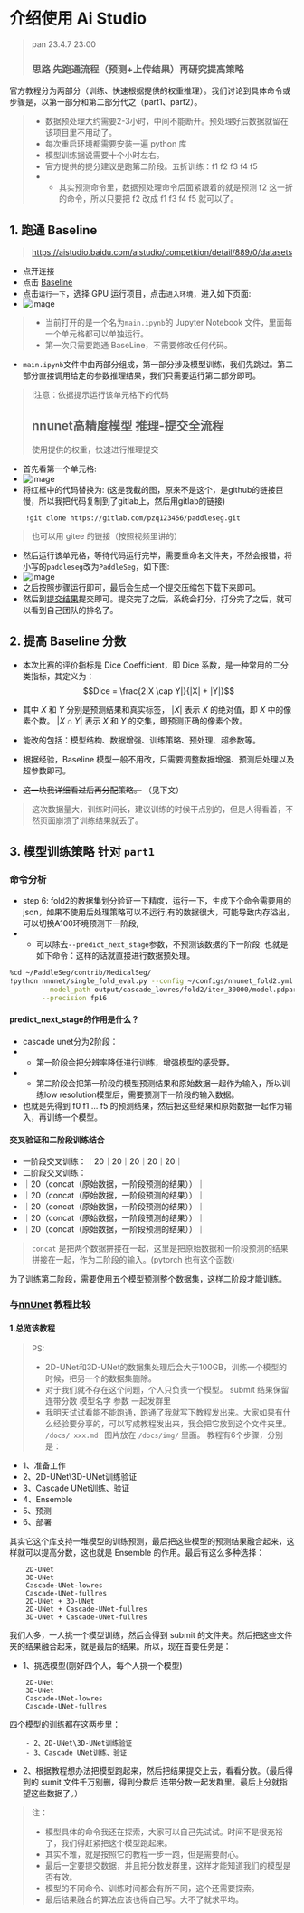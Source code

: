 # 介绍使用 Ai Studio
> pan 23.4.7 23:00
> ### 思路 **先跑通流程（预测+上传结果）再研究提高策略**

官方教程分为两部分（训练、快速根据提供的权重推理）。我们讨论到具体命令或步骤是，以第一部分和第二部分代之（part1、part2）。

> * 数据预处理大约需要2-3小时，中间不能断开。预处理好后数据就留在该项目里不用动了。
> * 每次重启环境都需要安装一遍 python 库
> * 模型训练据说需要十个小时左右。
> * 官方提供的提分建议是跑第二阶段。五折训练：f1 f2 f3 f4 f5 
> * - 其实预测命令里，数据预处理命令后面紧跟着的就是预测 f2 这一折的命令，所以只要把 f2 改成 f1 f3 f4 f5 就可以了。

## 1. 跑通 Baseline
> https://aistudio.baidu.com/aistudio/competition/detail/889/0/datasets
- 点开连接
- 点击 [Baseline](https://aistudio.baidu.com/aistudio/projectdetail/5836342)
- 点击`运行一下`，选择 GPU 运行项目，点击`进入环境`，进入如下页面:
- ![image](/docs/img/aistudio.jpg)
> - 当前打开的是一个名为`main.ipynb`的 Jupyter Notebook 文件，里面每一个单元格都可以单独运行。
> - 第一次只需要跑通 BaseLine，不需要修改任何代码。
- `main.ipynb`文件中由两部分组成，第一部分涉及模型训练，我们先跳过。第二部分直接调用给定的参数推理结果，我们只需要运行第二部分即可。
> !注意：依据提示运行该单元格下的代码
> ## nnunet高精度模型 推理-提交全流程
> 使用提供的权重，快速进行推理提交
- 首先看第一个单元格:
- ![image](/docs/img/cell1.jpg)
- 将红框中的代码替换为: (这是我截的图，原来不是这个，是github的链接巨慢，所以我把代码复制到了gitlab上，然后用gitlab的链接)
```
    !git clone https://gitlab.com/pzq123456/paddleseg.git
```
> 也可以用 gitee 的链接（按照视频里讲的）

- 然后运行该单元格，等待代码运行完毕，需要重命名文件夹，不然会报错，将小写的`paddleseg`改为`PaddleSeg`，如下图:
- ![image](/docs/img/2.jpg)
- 之后按照步骤运行即可，最后会生成一个提交压缩包下载下来即可。
- 然后到[提交结果](https://aistudio.baidu.com/aistudio/competition/detail/889/0/submit-result)提交即可。提交完了之后，系统会打分，打分完了之后，就可以看到自己团队的排名了。

## 2. 提高 Baseline 分数
- 本次比赛的评价指标是 Dice Coefficient，即 Dice 系数，是一种常用的二分类指标，其定义为：
$$Dice = \frac{2|X \cap Y|}{|X| + |Y|}$$

- 其中 $X$ 和 $Y$ 分别是预测结果和真实标签， $\left|X\right|$  表示 $X$ 的绝对值，即 $X$ 中的像素个数。 $|X \cap Y|$  表示  $X$  和  $Y$  的交集，即预测正确的像素个数。
- 能改的包括：模型结构、数据增强、训练策略、预处理、超参数等。
- 根据经验，Baseline 模型一般不用改，只需要调整数据增强、预测后处理以及超参数即可。
- ~~这一块我详细看过后再分配策略。~~ （见下文）

> 这次数据量大，训练时间长，建议训练的时候干点别的，但是人得看着，不然页面崩溃了训练结果就丢了。


## 3. 模型训练策略 针对 `part1`

### 命令分析
- step 6: fold2的数据集划分验证一下精度，运行一下，生成下个命令需要用的json，如果不使用后处理策略可以不运行,有的数据很大，可能导致内存溢出，可以切换A100环境预测下一阶段,
- * 可以除去`--predict_next_stage`参数，不预测该数据的下一阶段. 也就是如下命令：这样的话就直接进行数据预处理。
``` bash
%cd ~/PaddleSeg/contrib/MedicalSeg/
!python nnunet/single_fold_eval.py --config ~/configs/nnunet_fold2.yml \
        --model_path output/cascade_lowres/fold2/iter_30000/model.pdparams --val_save_folder output/cascade_lowres_val \
        --precision fp16 
```

#### predict_next_stage的作用是什么？
- cascade unet分为2阶段：
- * 第一阶段会把分辨率降低进行训练，增强模型的感受野。
- * 第二阶段会把第一阶段的模型预测结果和原始数据一起作为输入，所以训练low resolution模型后，需要预测下一阶段的输入数据。
- 也就是先得到 f0 f1 ... f5 的预测结果，然后把这些结果和原始数据一起作为输入，再训练一个模型。

#### 交叉验证和二阶段训练结合

- 一阶段交叉训练：｜20｜20｜20｜20｜20｜
- 二阶段交叉训练：
-  ｜20（concat（原始数据，一阶段预测的结果））｜
-  ｜20（concat（原始数据，一阶段预测的结果））｜
-  ｜20（concat（原始数据，一阶段预测的结果））｜
-  ｜20（concat（原始数据，一阶段预测的结果））｜
-  ｜20（concat（原始数据，一阶段预测的结果））｜
> `concat` 是把两个数据拼接在一起，这里是把原始数据和一阶段预测的结果拼接在一起，作为二阶段的输入。(pytorch 也有这个函数)

为了训练第二阶段，需要使用五个模型预测整个数据集，这样二阶段才能训练。

### 与[nnUnet](https://aistudio.baidu.com/aistudio/projectdetail/4884907?contributionType=1) 教程比较

#### 1.总览该教程
>  PS: 
> * 2D-UNet和3D-UNet的数据集处理后会大于100GB，训练一个模型的时候，把另一个的数据集删除。
> * 对于我们就不存在这个问题，个人只负责一个模型。 submit 结果保留 连带分数 模型名字 参数 一起发群里
> * 我明天试试看能不能跑通，跑通了我就写下教程发出来。大家如果有什么经验要分享的，可以写成教程发出来，我会把它放到这个文件夹里。 `/docs/ xxx.md ` 图片放在 `/docs/img/` 里面。
教程有6个步骤，分别是：
  - 1、准备工作
  - 2、2D-UNet\3D-UNet训练验证
  - 3、Cascade UNet训练、验证
  - 4、Ensemble
  - 5、预测
  - 6、部署

其实它这个库支持一堆模型的训练预测，最后把这些模型的预测结果融合起来，这样就可以提高分数，这也就是 Ensemble 的作用。最后有这么多种选择：
```
    2D-UNet
    3D-UNet
    Cascade-UNet-lowres
    Cascade-UNet-fullres
    2D-UNet + 3D-UNet
    2D-UNet + Cascade-UNet-fullres
    3D-UNet + Cascade-UNet-fullres
```
我们人多，一人挑一个模型训练，然后会得到 submit 的文件夹。然后把这些文件夹的结果融合起来，就是最后的结果。所以，现在首要任务是：
- 1、挑选模型(刚好四个人，每个人挑一个模型)
```
    2D-UNet
    3D-UNet
    Cascade-UNet-lowres
    Cascade-UNet-fullres
```
四个模型的训练都在这两步里：
```
    - 2、2D-UNet\3D-UNet训练验证
    - 3、Cascade UNet训练、验证
```
- 2、根据教程想办法把模型跑起来，然后把结果提交上去，看看分数。（最后得到的 sumit 文件千万别删，得到分数后 连带分数一起发群里。最后上分就指望这些数据了。）
> 注：
> - 模型具体的命令我还在探索，大家可以自己先试试。时间不是很充裕了，我们得赶紧把这个模型跑起来。
> - 其实不难，就是按照它的教程一步一跑，但是需要耐心。
> - 最后一定要提交数据，并且把分数发群里，这样才能知道我们的模型是否有效。
> - 模型的不同命令、训练时间都会有所不同，这个还需要探索。
> - 最后结果融合的算法应该也得自己写。大不了就求平均。